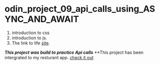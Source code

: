 # odin_project_09_api_calls_using_ASYNC_AND_AWAIT

1. introduction to css
2. introduction to js.
3. The link to life  [site](#).

***This project was build to practice Api calls***
**This project has been intergrated to my resturant app. [check it out](https://mrsuber.github.io/odin_project_06_restaurant/)
